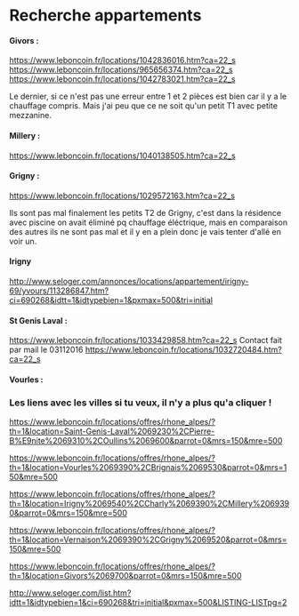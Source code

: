 # Recherche appartements

#### Givors :
https://www.leboncoin.fr/locations/1042836016.htm?ca=22_s  
https://www.leboncoin.fr/locations/965656374.htm?ca=22_s  
https://www.leboncoin.fr/locations/1042783021.htm?ca=22_s  

Le dernier, si ce n'est pas une erreur entre 1 et 2 pièces est bien car il y a le chauffage compris. Mais j'ai peu que ce ne soit qu'un petit T1 avec petite mezzanine.

#### Millery :
https://www.leboncoin.fr/locations/1040138505.htm?ca=22_s

#### Grigny : 
<https://www.leboncoin.fr/locations/1029572163.htm?ca=22_s>

Ils sont pas mal finalement les petits T2 de Grigny, c'est dans la résidence avec piscine on avait éliminé pq chauffage éléctrique, mais en comparaison des autres ils ne sont pas mal et il y en a plein donc je vais tenter d'allé en voir un.

#### Irigny
http://www.seloger.com/annonces/locations/appartement/irigny-69/yvours/113286847.htm?ci=690268&idtt=1&idtypebien=1&pxmax=500&tri=initial

#### St Genis Laval :
<https://www.leboncoin.fr/locations/1033429858.htm?ca=22_s> Contact fait par mail le 03112016
https://www.leboncoin.fr/locations/1032720484.htm?ca=22_s

#### Vourles :

### Les liens avec les villes si tu veux, il n'y a plus qu'a cliquer !

https://www.leboncoin.fr/locations/offres/rhone_alpes/?th=1&location=Saint-Genis-Laval%2069230%2CPierre-B%E9nite%2069310%2COullins%2069600&parrot=0&mrs=150&mre=500

https://www.leboncoin.fr/locations/offres/rhone_alpes/?th=1&location=Vourles%2069390%2CBrignais%2069530&parrot=0&mrs=150&mre=500

https://www.leboncoin.fr/locations/offres/rhone_alpes/?th=1&location=Irigny%2069540%2CCharly%2069390%2CMillery%2069390&parrot=0&mrs=150&mre=500

https://www.leboncoin.fr/locations/offres/rhone_alpes/?th=1&location=Vernaison%2069390%2CGrigny%2069520&parrot=0&mrs=150&mre=500

https://www.leboncoin.fr/locations/offres/rhone_alpes/?th=1&location=Givors%2069700&parrot=0&mrs=150&mre=500

http://www.seloger.com/list.htm?idtt=1&idtypebien=1&ci=690268&tri=initial&pxmax=500&LISTING-LISTpg=2
